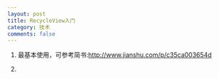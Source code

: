 ```yaml
---
layout: post
title: RecycleView入门
category: 技术
comments: false
---
```


1. 最基本使用，可参考简书:<http://www.jianshu.com/p/c35ca003654d>

2. 